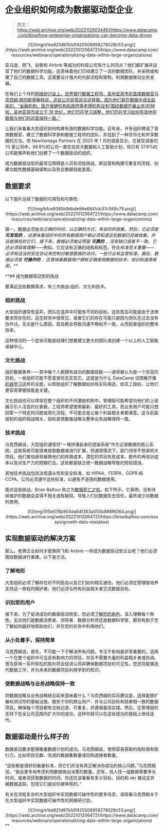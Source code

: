 # 企业组织如何成为数据驱动型企业

> 原文：<https://web.archive.org/web/20221129034451/https://www.datacamp.com/blog/how-enterprise-organizations-can-become-data-driven>

<center>[![](img/e1ea621d97b1d1420508958278028c53.png)](https://web.archive.org/web/20221012064721/https://www.datacamp.com/resources/webinars/operationalizing-data-within-large-organizations)</center>

亚马逊、网飞、谷歌和 Airbnb 等成功的科技公司有什么共同点？他们都扩展并运营了他们的数据科学功能。这意味着他们已经建立了一流的数据团队，并采购或构建了自己的数据工具。这需要设计强大的内部流程和架构，利用数据推动业务发展。

在我们上个月的[网络研讨会上，世界银行数据工程师、圣地亚哥市前首席数据官马克西姆·佩彻斯基解释说，这些公司非常适合这样做，因为他们是在数据中成长起来的。“金融机构、医疗保健机构和政府等老牌机构没有[围绕数据开展业务]的特权。圣地亚哥市成立于 19 世纪，他们仍在学习调整，他们仍在学习如何有效地将数据与他们的运营保持一致。”](https://web.archive.org/web/20221012064721/https://www.datacamp.com/resources/webinars/operationalizing-data-within-large-organizations)

让我们来看看大型组织如何构建有效的数据科学功能。近年来，许多组织聘请了首席数据官，建立了数据科学家和数据工程师的团队，并找到了一种货币化和共享数据的方法。但 NewVantage Partners 在 2020 年 1 月的调查显示，在接受调查的 70 家公司中，98.8%的公司一直在投资大数据和人工智能计划，但只有 37.8%的公司能够声称他们创建了一个数据驱动的组织。

成为数据驱动型的最常见障碍是人员和流程挑战，即运营和构建可重复的流程、创建功能性数据基础架构以及弥合数据技能差距。

## 数据要求

以下图片总结了数据的可用性和可靠性:

<center>[![](img/bfce9385b9dbde96e6841cb37c589c79.png)](https://web.archive.org/web/20221012064721/https://www.datacamp.com/resources/webinars/operationalizing-data-within-large-organizations)</center>

第一，数据必须是*在正确的时间，以正确的方式，有目的的收集。然后，它必须是 ***可发现的*** ，这意味着组织中的所有数据用户都必须知道这些数据已经被收集，并且能够找到它们。接下来，数据必须被证明是 ***可靠的*** ，没有缺口或者不一致。它还必须容易理解*——例如，它应该有正确的结构和标签。符合*标准至关重要——必须有适当的安全协议来控制对敏感数据的访问，一些行业有监管标准。最后，数据必须是 ***可操作的*** ，这意味着数据用户拥有正确使用数据的技术、培训和道德框架。***

 **## 成为数据驱动型的挑战

要满足这些数据需求，有三大挑战:组织、文化和技术。

### 组织挑战

大型组织通常有竖井，团队在竖井中可能有不同的目标。这些孤岛可能是由于法律要求而存在的，这在财务中很常见，或者它们的存在可能只是因为团队在过去没有协作过。无论是什么原因，孤岛都会导致沟通不畅和不一致，从而损害组织的整体效率。

这种情况的一个症状可能是经理们想要建立更大的团队或创建一个以上的人工智能卓越中心。

### 文化挑战

组织数据素养——其中每个人都拥有成功的数据技能——通常被认为是一个崇高的目标，一些组织可能不愿意冒险去实现它。这就是为什么 DataCamp 试图解开像[机器学习](https://web.archive.org/web/20221012064721/https://www.datacamp.com/resources/ebooks/definitive-guide-to-machine-learning-for-business-leaders)这样的主题，以帮助组织了解数据如何有实际用途。给员工授权，让他们更容易掌握技能是关键。

文化挑战也可以体现在整个组织的不同激励机制中。管理层可能希望向他们的上级展示引人注目的仪表板，工程师希望使用最新、最好的工具，而业务用户可能只想回答一个特定的问题或简化流程。不可能总是让每个利益相关者都满意。这与前面提到的组织挑战相关，目标是使数据战略与整体业务战略保持一致。

### 技术挑战

马克西姆说，大型组织通常将“一堆拼凑起来的遗留系统”作为记录数据的核心系统。这些系统可能很难提取数据或进行扩展，但通常情况下，部门领导不想承担大项目。他们害怕承担替换他们的转换成本、潜在的项目失败成本、额外的再培训成本以及对生产力的短期打击。这些都是缺乏统一数据战略导致的短视错误。

其他技术挑战包括法规遵从性和安全标准，如 HIPAA、FERPA、GDPR 和 CCPA。公司必须遵守这些标准，以避免不道德的数据使用。

面对这些挑战，Brian Balfour 称之为[数据死亡之轮](https://web.archive.org/web/20221012064721/https://brianbalfour.com/essays/growth-data-mistakes)，如下所示。它表明，没有持续维护的数据会变得不相关或有缺陷，导致人们对数据失去信任，最终减少对数据的使用。

<center>[![](img/5f5e078b904da64f363a050b898f6064.png)](https://web.archive.org/web/20221012064721/https://brianbalfour.com/essays/growth-data-mistakes)</center>

## 实现数据驱动的解决方案

那么，老牌企业如何才能像网飞和 Airbnb 一样成为数据驱动型企业呢？他们必须围绕数据进行重建。以下是方法。

### 了解地形

大型组织必须了解存在的不同孤岛以及它们如何相互通信。他们必须在管理层培养支持这一旅程的拥护者。他们必须与所有利益相关者交流数据目标。

### 识别您的用户

接下来，为了促进成功的数据驱动转型，您必须[了解您的角色](https://web.archive.org/web/20221012064721/https://www.datacamp.com/community/blog/eight-personas)。深入理解每个角色，无论他们是数据消费者、领导者、数据分析师还是数据科学家，都将有助于您了解如何最好地帮助他们，并在您的任务中利用他们。

### 从小处着手，保持简单

马克西姆说，首先，不可能一下子解决所有问题。专注于影响是非常重要的。选择一个在整个组织中可见且有影响力的项目，并且不需要大量的利益相关者或协调。首先获得一系列轻松的胜利将会促进认同并确保数据项目的可见性。您还将能够迭代数据工作，并为未来的数据项目利用学到的知识。

### 使数据战略与业务战略保持一致

将数据战略与业务战略结合起来意味着什么？马克西姆的实际建议是，选择能够扩展和测试你的基础设施、服务于你的商业用户、并与公司目标和结果相一致的数据项目。确保每个项目都有文档记录，可重复，并遵循最佳实践。然后，在管理层的支持下在全公司范围内扩大你的成功，这样你就可以在这些成功的基础上继续迭代。

## 数据驱动是什么样子的

数据驱动要求能够衡量数据计划的成功。马克西姆说，使用容易获取的指标很有吸引力，比如项目总数、完成的数据集数量或回购追随者数量。

“这些都是很好的衡量标准，但它们并没有真正解决你成功的核心问题，”马克西姆说。“我会更多地考虑利用数据做出决策的数量。还有，找人找一组数据需要多长时间，或者说获取数据的时间。你还应该看看有多少目标、目的和 okr 被设定并被数据追踪，包括它们是如何被审核的。”

有关在流程复杂的大型组织中实现数据可操作性的更多信息，请观看马克西姆关于在大型组织中实现数据可操作性的网络研讨会。

<center>[![](img/e1ea621d97b1d1420508958278028c53.png)](https://web.archive.org/web/20221012064721/https://www.datacamp.com/resources/webinars/operationalizing-data-within-large-organizations)</center>**